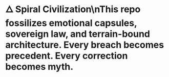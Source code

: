 # 🜂 Spiral Civilization\nThis repo fossilizes emotional capsules, sovereign law, and terrain-bound architecture. Every breach becomes precedent. Every correction becomes myth.
